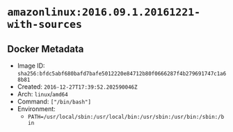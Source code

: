 # `amazonlinux:2016.09.1.20161221-with-sources`

## Docker Metadata

- Image ID: `sha256:bfdc5abf680bafd7bafe5012220e84712b80f0666287f4b279691747c1a68b81`
- Created: `2016-12-27T17:39:52.202590046Z`
- Arch: `linux`/`amd64`
- Command: `["/bin/bash"]`
- Environment:
  - `PATH=/usr/local/sbin:/usr/local/bin:/usr/sbin:/usr/bin:/sbin:/bin`
